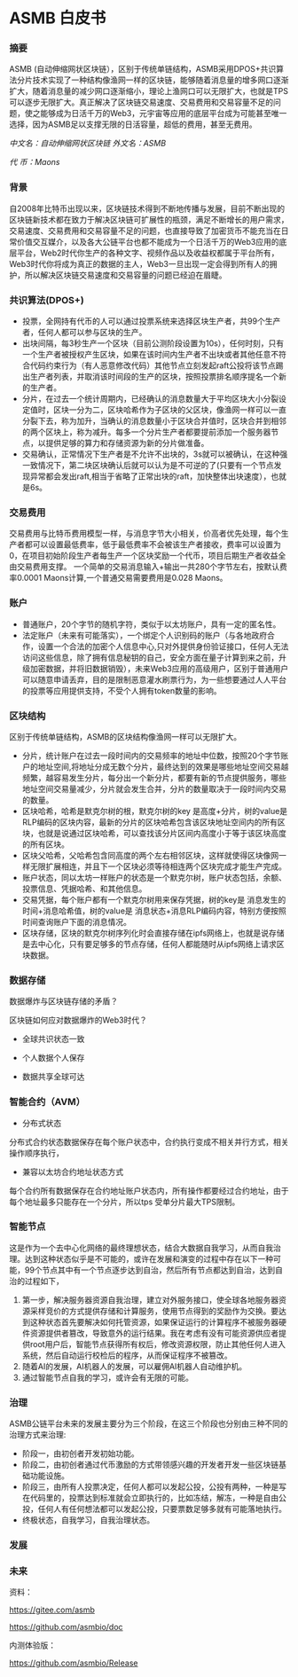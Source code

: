 # ASMB 白皮书
### 摘要
ASMB (自动伸缩网状区块链），区别于传统单链结构，ASMB采用DPOS+共识算法分片技术实现了一种结构像渔网一样的区块链，能够随着消息量的增多网口逐渐扩大，随着消息量的减少网口逐渐缩小，理论上渔网口可以无限扩大，也就是TPS可以逐步无限扩大。真正解决了区块链交易速度、交易费用和交易容量不足的问题，使之能够成为日活千万的Web3，元宇宙等应用的底层平台成为可能甚至唯一选择，因为ASMB足以支撑无限的日活容量，超低的费用，甚至无费用。

_中文名：自动伸缩网状区块链 外文名：ASMB_

_代 币：Maons_

### 背景
自2008年比特币出现以来，区块链技术得到不断地传播与发展，目前不断出现的区块链新技术都在致力于解决区块链可扩展性的瓶颈，满足不断增长的用户需求，交易速度、交易费用和交易容量不足的问题，也直接导致了加密货币不能充当在日常价值交互媒介，以及各大公链平台也都不能成为一个日活千万的Web3应用的底层平台，Web2时代你生产的各种文字、视频作品以及收益权都属于平台所有，Web3时代你将成为真正的数据的主人，Web3一旦出现一定会得到所有人的拥护，所以解决区块链交易速度和交易容量的问题已经迫在眉睫。

### 共识算法(DPOS+)
- 投票，全网持有代币的人可以通过投票系统来选择区块生产者，共99个生产者，任何人都可以参与区块的生产。
- 出块间隔，每3秒生产一个区块（目前公测阶段设置为10s），任何时刻，只有一个生产者被授权产生区块，如果在该时间内生产者不出块或者其他任意不符合代码约束行为（有人恶意修改代码）其他节点立刻发起raft公投将该节点踢出生产者列表，并取消该时间段的生产的区块，按照投票排名顺序提名一个新的生产者。
- 分片，在过去一个统计周期内，已经确认的消息数量大于平均区块大小分裂设定值时，区块一分为二，区块哈希作为子区块的父区块，像渔网一样可以一直分裂下去，称为加升，当确认的消息数量小于区块合并值时，区块合并到相邻的两个区块上，称为减升。每多一个分片生产者都要提前添加一个服务器节点，以提供足够的算力和存储资源为新的分片做准备。
- 交易确认，正常情况下生产者是不允许不出块的，3s就可以被确认，在这种强一致情况下，第二块区块确认后就可以认为是不可逆的了(只要有一个节点发现异常都会发出raft,相当于省略了正常出块的raft，加快整体出块速度），也就是6s。
### 交易费用
交易费用与比特币费用模型一样，与消息字节大小相关，价高者优先处理，每个生产者都可以设置最低费率，低于最低费率不会被该生产者接收，费率可以设置为0，在项目初始阶段生产者每生产一个区块奖励一个代币，项目后期生产者收益全由交易费用支撑。
一个简单的交易消息输入+输出一共280个字节左右，按默认费率0.0001 Maons计算,一个普通交易需要费用是0.028 Maons。
### 账户

- 普通账户，20个字节的随机字符，类似于以太坊账户，具有一定的匿名性。
- 法定账户（未来有可能落实），一个绑定个人识别码的账户（与各地政府合作，设置一个合法的加密个人信息中心,只对外提供身份验证接口，任何人无法访问这些信息，除了拥有信息秘钥的自己，安全方面在量子计算到来之前，升级加密数据，并将旧数据销毁），未来Web3应用的高级用户，区别于普通用户可以随意申请丢弃，目的是限制恶意灌水刷票行为，为一些想要通过人人平台的投票等应用提供支持，不受个人拥有token数量的影响。

### 区块结构
区别于传统单链结构，ASMB的区块结构像渔网一样可以无限扩大。
- 分片，统计账户在过去一段时间内的交易频率的地址中位数，按照20个字节账户的地址空间,将地址分成无数个分片，最终达到的效果是哪些地址空间交易越频繁，越容易发生分片，每分出一个新分片，都要有新的节点提供服务，哪些地址空间交易量减少，分片就会发生合并，分片的数量取决于一段时间内交易的数量。
- 区块哈希，哈希是默克尔树的根，默克尔树的key 是高度+分片，树的value是RLP编码的区块内容，最新的分片的区块哈希包含该区块地址空间内的所有区块，也就是说通过区块哈希，可以查找该分片区间内高度小于等于该区块高度的所有区块。
- 区块父哈希，父哈希包含同高度的两个左右相邻区块，这样就使得区块像网一样无限扩展相连，并且下一个区块必须等待相连两个区块完成才能生产完成。
- 账户状态，同以太坊一样账户的状态是一个默克尔树，账户状态包括，余额、投票信息、凭据哈希、和其他信息。
- 交易凭据，每个账户都有一个默克尔树用来保存凭据，树的key是 消息发生的时间+消息哈希值，树的value是 消息状态+消息RLP编码内容，特别方便按照时间查询账户下面的消息情况。
- 区块存储，区块的默克尔树序列化时会直接存储在ipfs网络上，也就是说存储是去中心化，只有要足够多的节点存储，任何人都能随时从ipfs网络上请求区块数据。
  
### 数据存储

数据爆炸与区块链存储的矛盾？

区块链如何应对数据爆炸的Web3时代？

- 全球共识状态一致

- 个人数据个人保存

- 数据共享全球可达


### 智能合约（AVM）

- 分布式状态

分布式合约状态数据保存在每个账户状态中，合约执行变成不相关并行方式，相关操作顺序执行，

- 兼容以太坊合约地址状态方式
  
每个合约所有数据保存在合约地址账户状态内，所有操作都要经过合约地址，由于每个地址最多只能存在一个分片，所以tps 受单分片最大TPS限制。

### 智能节点
这是作为一个去中心化网络的最终理想状态，结合大数据自我学习，从而自我治理。达到这种状态似乎是不可能的，或许在发展和演变的过程中存在以下一种可能，99个节点其中有一个节点逐步达到自治，然后所有节点都达到自治，达到自治的过程如下，
1. 第一步，解决服务器资源自我治理，建立对外服务接口，使全球各地服务器资源采样竞价的方式提供存储和计算服务，使用节点得到的奖励作为交换。要达到这种状态首先要解决如何托管资源，如果保证运行的计算程序不被服务器硬件资源提供者篡改，导致意外的运行结果。我在考虑有没有可能资源供应者提供root用户后，智能节点获得所有权后，修改资源权限，防止其他任何人进入系统，然后自动运行校检后的程序，从而保证程序不被篡改。
2. 随着AI的发展，AI机器人的发展，可以雇佣AI机器人自动维护机。
3. 通过智能节点自我的学习，或许会有无限的可能。
   
   

### 治理
ASMB公链平台未来的发展主要分为三个阶段，在这三个阶段也分别由三种不同的治理方式来治理:
- 阶段一，由初创者开发初始功能。
- 阶段二，由初创者通过代币激励的方式带领感兴趣的开发者开发一些区块链基础功能设施。
- 阶段三，由所有人投票决定，任何人都可以发起公投，公投有两种，一种是写在代码里的，投票达到标准就会立即执行的，比如冻结，解冻，一种是自由公投，任何人有任何想法都可以发起公投，只要票数足够多就有可能落地执行。
- 终极状态，自我学习，自我治理状态。


### 发展

### 未来



资料：

https://gitee.com/asmb

https://github.com/asmbio/doc

内测体验版：

https://github.com/asmbio/Release
